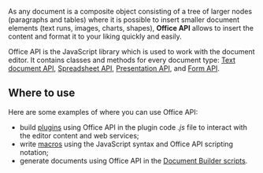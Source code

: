 As any document is a composite object consisting of a tree of larger nodes (paragraphs and tables) where it is possible to insert smaller document elements (text runs, images, charts, shapes), **Office API** allows to insert the content and format it to your liking quickly and easily.

Office API is the JavaScript library which is used to work with the document editor. It contains classes and methods for every document type: [Text document API](../usage-api/Text%20Document%20API/Text%20Document%20API.md), [Spreadsheet API](../usage-api/Spreadsheet%20API/Spreadsheet%20API.md), [Presentation API](../usage-api/Presentation%20API/Presentation%20API.md), and [Form API](../usage-api/Form%20API/Form%20API.md).

## Where to use

Here are some examples of where you can use Office API:

- build [plugins](../../plugin-and-macros/Interacting%20with%20editors/overview/overview.md) using Office API in the plugin code *.js* file to interact with the editor content and web services;
- write [macros](../../plugin-and-macros/Macros/getting-started.md) using the JavaScript syntax and Office API scripting notation;
- generate documents using Office API in the [Document Builder scripts](../../document-builder/get-started/overview.md).
